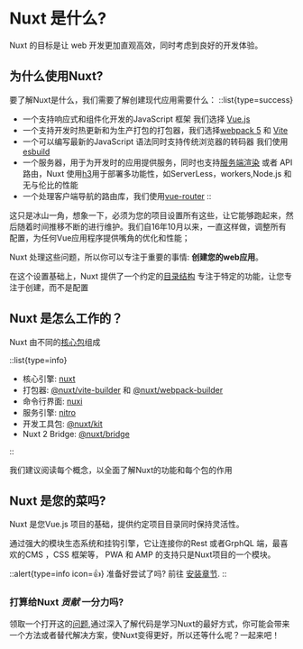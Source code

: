 # Nuxt 是什么?

Nuxt 的目标是让 web 开发更加直观高效，同时考虑到良好的开发体验。

## 为什么使用Nuxt?

要了解Nuxt是什么，我们需要了解创建现代应用需要什么：
::list{type=success}

- 一个支持响应式和组件化开发的JavaScript 框架 我们选择 [Vue.js](https://v3.vuejs.org) 
- 一个支持开发时热更新和为生产打包的打包器，我们选择[webpack 5](https://webpack.js.org/) 和 [Vite](https://vitejs.dev/) 
- 一个可以编写最新的JavaScript 语法同时支持传统浏览器的转码器 我们使用[esbuild](https://esbuild.github.io)
- 一个服务器，用于为开发时的应用提供服务，同时也支持[服务端渲染](https://vuejs.org/api/ssr.html#server-side-rendering-api) 或者 API 路由，Nuxt 使用[h3](https://github.com/unjs/h3)用于部署多功能性，如ServerLess，workers,Node.js 和无与伦比的性能
- 一个处理客户端导航的路由库，我们使用[vue-router](https://router.vuejs.org/)
::

这只是冰山一角，想象一下，必须为您的项目设置所有这些，让它能够跑起来，然后随着时间推移不断的进行维护。我们自16年10月以来，一直这样做，调整所有配置，为任何Vue应用程序提供嘴角的优化和性能；

Nuxt  处理这些问题，所以你可以专注于重要的事情: **创建您的web应用**。

在这个设置基础上，Nuxt 提供了一个约定的[目录结构]() 专注于特定的功能，让您专注于创建，而不是配置


## Nuxt 是怎么工作的？

Nuxt 由不同的[核心包](https://github.com/nuxt/framework/tree/main/packages)组成

::list{type=info}

- 核心引擎: [nuxt](ttps://github.com/nuxt/framework/tree/main/packages/nuxt)
- 打包器: [@nuxt/vite-builder](https://github.com/nuxt/framework/tree/main/packages/vite) 和 [@nuxt/webpack-builder](https://github.com/nuxt/framework/tree/main/packages/webpack)
- 命令行界面: [nuxi](https://github.com/nuxt/framework/tree/main/packages/nuxi)
- 服务引擎: [nitro](https://github.com/unjs/nitro)
- 开发工具包: [@nuxt/kit](https://github.com/nuxt/framework/tree/main/packages/kit)
- Nuxt 2 Bridge: [@nuxt/bridge](https://github.com/nuxt/bridge)

::

我们建议阅读每个概念，以全面了解Nuxt的功能和每个包的作用

## Nuxt 是您的菜吗?

Nuxt 是您Vue.js 项目的基础，提供约定项目目录同时保持灵活性。

通过强大的模块生态系统和挂钩引擎，它让连接你的Rest 或者GrphQL 端，最喜欢的CMS ，CSS 框架等， PWA  和 AMP 的支持只是Nuxt项目的一个模块。


::alert{type=info icon=👍}
准备好尝试了吗? 前往 [安装章节](/getting-started/quick-start).
::

### 打算给Nuxt *贡献*  一分力吗?

领取一个打开这的[问题](https://github.com/nuxt/framework/issues),通过深入了解代码是学习Nuxt的最好方式，你可能会带来一个方法或者替代解决方案，使Nuxt变得更好，所以还等什么呢？一起来吧！

